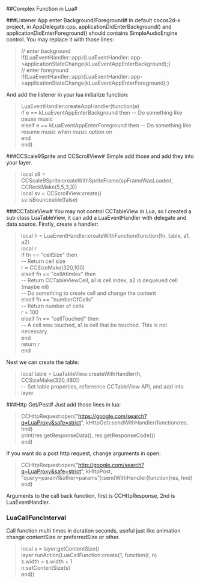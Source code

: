 ##Complex Function in Lua#

###Listener App enter Background/Foreground#
In default cocos2d-x project, in AppDelegate.cpp, applicationDidEnterBackground() and applicationDidEnterForeground() should contains SimpleAudioEngine control.
You may replace it with those lines:
> // enter background  
if(LuaEventHandler::app){LuaEventHandler::app->applicationStateChange(kLuaEventAppEnterBackground);}  
// enter foreground  
if(LuaEventHandler::app){LuaEventHandler::app->applicationStateChange(kLuaEventAppEnterForeground);}

And add the listener in your lua initialize function:
> LuaEventHandler:createAppHandler(function(e)  
  if e == kLuaEventAppEnterBackground then -- Do something like pause music  
  elseif e == kLuaEventAppEnterForeground then -- Do something like resume music when music option on  
  end  
end)

###CCScale9Sprite and CCScrollView#
Simple add those and add they into your layer.
> local s9 = CCScale9Sprite:createWithSpriteFrame(spFrameWasLoaded, CCReckMake(5,5,3,3))  
local sv = CCScrollView:create()  
sv:isBounceable(false)

###CCTableView#
You may not control CCTableView in Lua, so I created a sub class LuaTableView, it can add a LuaEventHandler with delegate and data source.
Firstly, create a handler:
> local h = LuaEventHandler:createWithFunction(function(fn, table, a1, a2)  
local r  
if fn == "cellSize" then  
-- Return cell size  
r = CCSizeMake(320,100)  
elseif fn == "cellAtIndex" then  
-- Return CCTableViewCell, a1 is cell index, a2 is dequeued cell (maybe nil)  
-- Do something to create cell and change the content  
elseif fn == "numberOfCells"  
-- Return number of cells  
r = 100  
elseif fn == "cellTouched" then  
-- A cell was touched, a1 is cell that be touched. This is not necessary.  
end  
return r  
end

Next we can create the table:
> local table = LuaTableView:createWithHandler(h, CCSizeMake(320,480))  
-- Set table properties, referrence CCTableView API, and add into layer.

###Http Get/Post#
Just add those lines in lua:
> CCHttpRequest:open("https://google.com/search?q=LuaProxy&safe=strict", kHttpGet):sendWithHandler(function(res, hnd)  
print(res:getResponseData(), res:getResponseCode())  
end)

If you want do a post http request, change arguments in open:
> CCHttpRequest:open("http://google.com/search?q=LuaProxy&safe=strict", kHttpPost, "query=param1&other=params"):sendWithHandler(function(res, hnd) end)

Arguments to the call back function, first is CCHttpResponse, 2nd is LuaEventHandler.

### LuaCallFuncInterval ###
Call function multi times in duration seconds, useful just like animation change contentSize or preferredSize or other.
> local s = layer:getContentSize()
> layer:runAction(LuaCallFunction:create(1, function(t, n)  
> s.width = s.width + 1  
> n:setContentSize(s)  
> end))
